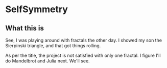 # SelfSymmetry
## What this is

See, I was playing around with fractals the other day. I showed my son the Sierpinski triangle, and that got things rolling.

As per the title, the project is not satisfied with only one fractal. I figure I'll do Mandelbrot and Julia next. We'll see.
